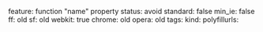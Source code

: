 feature: function "name" property
status: avoid
standard: false
min_ie: false
ff: old
sf: old
webkit: true
chrome: old
opera: old
tags:
kind:
polyfillurls:

